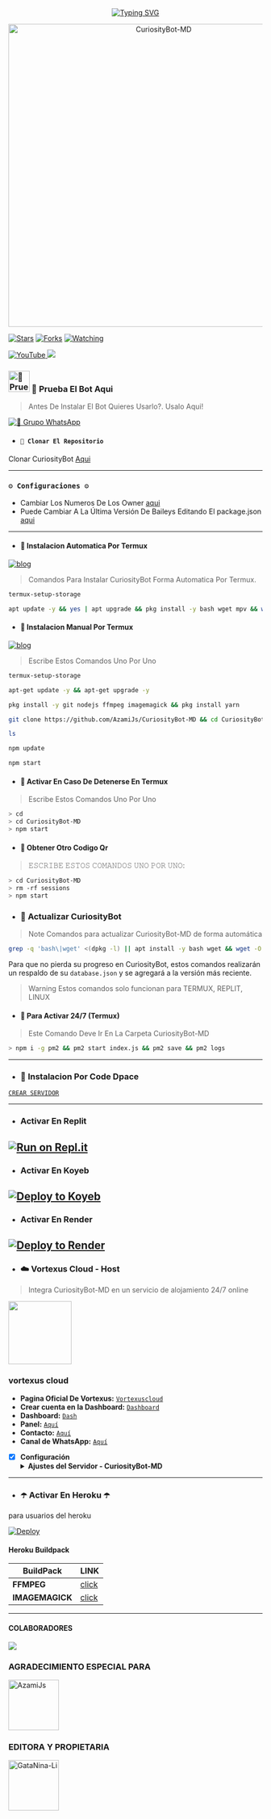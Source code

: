 <div align="center">
<a href="https://git.io/typing-svg"><img src="https://readme-typing-svg.demolab.com?font=Oswald&weight=300&size=37&duration=2500&pause=100&color=AD46FF&background=601D6E00&center=true&vCenter=true&repeat=true&random=FALSO&width=660&height=90&lines=CuriosityBot-MD+%C2%A1evolucion%C3%B3!;Ahora+se+llama+YartexBot-MD;Un+bot+con+tem%C3%A1tica+Yaoi+hecho+por+fans+para+fans." alt="Typing SVG"/></a>
</div>

<p align="center">
<img src="https://telegra.ph/file/3f00e26dcd5dcd09a68a1.jpg" alt="CuriosityBot-MD" width="600"/>
</p>

<a href="https://github.com/azamijs/CuriosityBot-MD"><img title="Stars" src="https://img.shields.io/github/stars/azamijs/CuriosityBot-MD?color=ff4500&style=flat-square" /></a>
<a href="https://github.com/zhwzein/Killua-Zoldyck/network/members"><img title="Forks" src="https://img.shields.io/github/forks/azamijs/CuriosityBot-MD?color=ff4500&style=flat-square" /></a>
<a href="https://github.com/zhwzein/Killua-Zoldyck/watchers"><img title="Watching" src="https://img.shields.io/github/watchers/azamijs/CuriosityBot-MD?label=watchers&color=ff4500&style=flat-square" /></a> <br>

<a href="https://www.youtube.com/@Azami_19">
<img src="https://img.shields.io/badge/YouTube-FF0000?style=for-the-badge&logo=youtube&logoColor=white" alt="YouTube">
</a>
<a href="https://instagram.com/azami.19">
<img src="https://img.shields.io/badge/Instagram-E4405F?style=for-the-badge&logo=instagram&logoColor=white">
</a>

### <img src="https://i.pinimg.com/originals/19/80/6e/19806e91932e6054965fc83b85241270.gif" alt="🎌 Prueba El Bot Aqui" width="42" height="42"> 🎌 Prueba El Bot Aqui

> Antes De Instalar El Bot Quieres Usarlo?. Usalo Aqui!

<a href="https://chat.whatsapp.com/GrcXB1NINsDAPp4fCVgwfX"><img alt="🎌 Grupo WhatsApp" src="https://img.shields.io/badge/Grupo-CuriosityBot🎌-25D366?style=for-the-badge&logo=whatsapp&logoColor=white"/></a>

- #### `🚩 Clonar El Repositorio`
 Clonar CuriosityBot [Aqui](https://github.com/AzamiJs/CuriosityBot-MD/fork)

***

### `⚙️ Configuraciones ⚙️`
- Cambiar Los Numeros De Los Owner [aqui](https://github.com/AzamiJs/CuriosityBot-MD/blob/main/config.js#L6)
- Puede Cambiar A La Última Versión De Baileys Editando El package.json [aqui](https://github.com/AzamiJs/CuriosityBot-MD/blob/main/package.json#L42)
***

- #### 🚩 Instalacion Automatica Por Termux
[![blog](https://img.shields.io/badge/Instalacion-Automatica-FF0000?style=for-the-badge&logo=youtube&logoColor=white)](https://youtu.be/smoWgg28wPk?si=ck-t9tvKrJQ0yZbS?feature=share)

> Comandos Para Instalar CuriosityBot Forma Automatica Por Termux.

```bash
termux-setup-storage
```
```bash
apt update -y && yes | apt upgrade && pkg install -y bash wget mpv && wget -O - https://raw.githubusercontent.com/AzamiJs/CuriosityBot-MD/master/curiosity.sh | bash
```

- #### 🚩 Instalacion Manual Por Termux
[![blog](https://img.shields.io/badge/Instalacion-Manual-FF0000?style=for-the-badge&logo=youtube&logoColor=white)](https://youtu.be/qRb9ElGT8mM?si=XxSt-Y8CTQs1Imzl?feature=share)
> Escribe Estos Comandos Uno Por Uno

```bash
termux-setup-storage
```

```bash
apt-get update -y && apt-get upgrade -y
```

```bash
pkg install -y git nodejs ffmpeg imagemagick && pkg install yarn
```

```bash
git clone https://github.com/AzamiJs/CuriosityBot-MD && cd CuriosityBot-MD && yarn install && npm install
```

```bash
ls
```
```bash
npm update
```

```bash
npm start
```

- #### 🚩 Activar En Caso De Detenerse En Termux
> Escribe Estos Comandos Uno Por Uno
```bash
> cd
> cd CuriosityBot-MD
> npm start
```

- #### 🚩 Obtener Otro Codigo Qr
> 𝙴𝚂𝙲𝚁𝙸𝙱𝙴 𝙴𝚂𝚃𝙾𝚂 𝙲𝙾𝙼𝙰𝙽𝙳𝙾𝚂 𝚄𝙽𝙾 𝙿𝙾𝚁 𝚄𝙽𝙾:
```bash
> cd CuriosityBot-MD
> rm -rf sessions
> npm start
```

- ### 🚩 Actualizar CuriosityBot 
> Note Comandos para actualizar CuriosityBot-MD de forma automática
```bash
grep -q 'bash\|wget' <(dpkg -l) || apt install -y bash wget && wget -O - https://raw.githubusercontent.com/AzamiJs/CuriosityBot-MD/master/update.sh | bash
```
Para que no pierda su progreso en CuriosityBot, estos comandos realizarán un respaldo de su `database.json` y se agregará a la versión más reciente.

> Warning Estos comandos solo funcionan para TERMUX, REPLIT, LINUX

- #### 🎌 Para Activar 24/7 (Termux)
> Este Comando Deve Ir En La Carpeta CuriosityBot-MD
```bash
> npm i -g pm2 && pm2 start index.js && pm2 save && pm2 logs
```
----
- ### 🎌 Instalacion Por Code Dpace

[`CREAR SERVIDOR`](https://github.com/codespaces/new?skip_quickstart=true&machine=basicLinux32gb&repo=674862525&ref=main&geo=UsEast)
***

- ### Activar En Replit

[![Run on Repl.it](https://repl.it/badge/github/AzamiJs/CuriosityBot-MD)](https://repl.it/github/AzamiJs/CuriosityBot-MD) 
----  

- ### Activar En Koyeb

[![Deploy to Koyeb](https://www.koyeb.com/static/images/deploy/button.svg)](https://app.koyeb.com/deploy?type=git&repository=https://github.com/AzamiJs/CuriosityBot-MD&branch=master&name=curiositybot)
----  
- ### Activar En Render

[![Deploy to Render](https://render.com/images/deploy-to-render-button.svg)](https://dashboard.render.com/blueprint/new?repo=https%3A%2F%2Fgithub.com%2FAzamiJs%2FCuriosityBot-MD) 
----  
- ### ☁️ Vortexus Cloud - Host
> Integra CuriosityBot-MD en un servicio de alojamiento 24/7 online 

<a href="https://vortexuscloud.com"><img src="https://telegra.ph/file/4bd3d8d14e5683073d4f3.jpg" height="125px"></a>
### vortexus cloud

- **Pagina Oficial De Vortexus:** [`Vortexuscloud`](https://vortexuscloud.com)
- **Crear cuenta en la Dashboard:** [`Dashboard`](https://youtu.be/JUg7DWUY6_Y?si=DHwk9dwjvWdPEIBJ)
- **Dashboard:** [`Dash`](https://dash.vortexuscloud.com)
- **Panel:** [`Aquí`](https://panel.vortexuscloud.com)
- **Contacto:** [`Aquí`](https://wa.me/258858119033) 
- **Canal de WhatsApp:** [`Aquí`](https://whatsapp.com/channel/0029Va8ZD6O3mFXxTPl1m13A)

- [x] **Configuración** <details><summary>**Ajustes del Servidor - CuriosityBot-MD**</summary><img src="https://telegra.ph/file/524ab6e15b912d9cdb777.jpg"></details>
------------------

- ### ☂️ Activar En Heroku ☂️
para usuarios del heroku

[![Deploy](https://www.herokucdn.com/deploy/button.svg)](https://heroku.com/deploy?template=https://github.com/Azami19/CuriosityBot-MD1)

#### Heroku Buildpack
| BuildPack | LINK |
|--------|--------|
| **FFMPEG** |[click](https://github.com/jonathanong/heroku-buildpack-ffmpeg-latest) |
| **IMAGEMAGICK** | [click](https://github.com/DuckyTeam/heroku-buildpack-imagemagick) |

***

#### COLABORADORES 
<a href="https://github.com/GataNina-Li/YartexBot-MD/graphs/contributors">
<img src="https://contrib.rocks/image?repo=GataNina-Li/YartexBot-MD" /> 
</a>

### AGRADECIMIENTO ESPECIAL PARA
<a href="https://github.com/AzamiJs"><img src="https://github.com/AzamiJs.png" width="100" height="100" alt="AzamiJs"/></a>

### EDITORA Y PROPIETARIA
<a href="https://github.com/GataNina-Li"><img src="https://github.com/GataNina-Li.png" width="100" height="100" alt="GataNina-Li"/></a>
